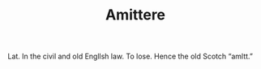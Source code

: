 ---
title: Amittere
letter: A
permalink: "/definitions/amittere.html"
body: Lat. In the civil and old Engllsh law. To lose. Hence the old Scotch “amltt.”
published_at: '2018-07-07'
source: Black's Law Dictionary
layout: post
---